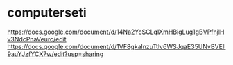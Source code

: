 # computerseti
https://docs.google.com/document/d/14Na2YcSCLqIXmHBigLug1gBVPfnjlHv3NdcPnaVeurc/edit
https://docs.google.com/document/d/1VF8gkalnzuTtlv6WSJqaE35UNvBVEIl9auYJzfYCX7w/edit?usp=sharing
